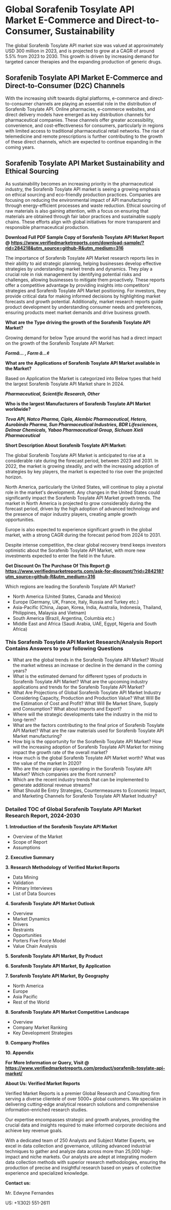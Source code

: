 <h1>Global Sorafenib Tosylate API Market E-Commerce and Direct-to-Consumer, Sustainability</h1><p class=""><p>The global Sorafenib Tosylate API market size was valued at approximately USD 300 million in 2023, and is projected to grow at a CAGR of around 5.5% from 2023 to 2030. This growth is driven by increasing demand for targeted cancer therapies and the expanding production of generic drugs.</p><h2>Sorafenib Tosylate API Market E-Commerce and Direct-to-Consumer (D2C) Channels</h2><p>With the increasing shift towards digital platforms, e-commerce and direct-to-consumer channels are playing an essential role in the distribution of Sorafenib Tosylate API. Online pharmacies, e-commerce websites, and direct delivery models have emerged as key distribution channels for pharmaceutical companies. These channels offer greater accessibility, convenience, and cost-effectiveness for consumers, particularly in regions with limited access to traditional pharmaceutical retail networks. The rise of telemedicine and remote prescriptions is further contributing to the growth of these direct channels, which are expected to continue expanding in the coming years.</p><h2>Sorafenib Tosylate API Market Sustainability and Ethical Sourcing</h2><p>As sustainability becomes an increasing priority in the pharmaceutical industry, the Sorafenib Tosylate API market is seeing a growing emphasis on ethical sourcing and eco-friendly production practices. Companies are focusing on reducing the environmental impact of API manufacturing through energy-efficient processes and waste reduction. Ethical sourcing of raw materials is also gaining attention, with a focus on ensuring that materials are obtained through fair labor practices and sustainable supply chains. These efforts align with global initiatives for more transparent and responsible pharmaceutical production.</p></p><p class=""><strong>Download Full PDF Sample Copy of Sorafenib Tosylate API Market Report @ <a href="https://www.verifiedmarketreports.com/download-sample/?rid=284218&utm_source=github-R&utm_medium=316" target="_blank">https://www.verifiedmarketreports.com/download-sample/?rid=284218&utm_source=github-R&utm_medium=316</a></strong></p><p>The importance of&nbsp;Sorafenib Tosylate API Market research reports lies in their ability to aid strategic planning, helping businesses develop effective strategies by understanding market trends and dynamics. They play a crucial role in risk management by identifying potential risks and challenges, allowing businesses to mitigate them proactively. These reports offer a competitive advantage by providing insights into competitors' strategies and Sorafenib Tosylate API Market positioning. For investors, they provide critical data for making informed decisions by highlighting market forecasts and growth potential. Additionally, market research reports guide product development by understanding consumer needs and preferences, ensuring products meet market demands and drive business growth.</p><p><strong>What are the&nbsp;Type driving the growth of the Sorafenib Tosylate API Market?</strong></p><p id="" class="">Growing demand for below Type around the world has had a direct impact on the growth of the Sorafenib Tosylate API Market:</p><p class=""><em><strong>Formâ… , Form â…¢</strong></em></p><p class=""><strong>What are the&nbsp;Applications&nbsp;of Sorafenib Tosylate API Market available in the Market?</strong></p><p id="" class="">Based on Application the Market is categorized into Below types that held the largest Sorafenib Tosylate API Market share In 2024.</p><p class=""><em><strong>Pharmaceutical, Scientific Research, Other</strong></em></p><p class=""><strong>Who is the largest Manufacturers of Sorafenib Tosylate API Market worldwide?</strong></p><p><em><strong>Teva API, Natco Pharma, Cipla, Alembic Pharmaceutical, Hetero, Aurobindo Pharma, Sun Pharmaceutical Industries, BDR Lifesciences, Delmar Chemicals, Yabao Pharmaceutical Group, Sichuan Xieli Pharmaceutical</strong></em></p><p id="" class=""><strong>Short Description About Sorafenib Tosylate API Market:</strong></p><p>The global Sorafenib Tosylate API Market is anticipated to rise at a considerable rate during the forecast period, between 2023 and 2031. In 2022, the market is growing steadily, and with the increasing adoption of strategies by key players, the market is expected to rise over the projected horizon.</p><p>North America, particularly the United States, will continue to play a pivotal role in the market's development. Any changes in the United States could significantly impact the Sorafenib Tosylate API Market growth trends. The market in North America is projected to grow considerably during the forecast period, driven by the high adoption of advanced technology and the presence of major industry players, creating ample growth opportunities.</p><p>Europe is also expected to experience significant growth in the global market, with a strong CAGR during the forecast period from 2024 to 2031.</p><p>Despite intense competition, the clear global recovery trend keeps investors optimistic about the Sorafenib Tosylate API Market, with more new investments expected to enter the field in the future.</p><p id="" class=""><strong>Get Discount On The Purchase Of This Report @ <a href="https://www.verifiedmarketreports.com/ask-for-discount/?rid=284218?utm_source=github-R&utm_medium=316" target="_blank">https://www.verifiedmarketreports.com/ask-for-discount/?rid=284218?utm_source=github-R&utm_medium=316</a></strong></p><p class="">Which regions are leading the Sorafenib Tosylate API Market?</p><ul><li>North America (United States, Canada and Mexico)</li><li>Europe (Germany, UK, France, Italy, Russia and Turkey etc.)</li><li>Asia-Pacific (China, Japan, Korea, India, Australia, Indonesia, Thailand, Philippines, Malaysia and Vietnam)</li><li>South America (Brazil, Argentina, Columbia etc.)</li><li>Middle East and Africa (Saudi Arabia, UAE, Egypt, Nigeria and South Africa)</li></ul><h3 id="" class="">This Sorafenib Tosylate API Market Research/Analysis Report Contains Answers to your following Questions</h3><ul><li>What are the global trends in the Sorafenib Tosylate API Market? Would the market witness an increase or decline in the demand in the coming years?</li><li>What is the estimated demand for different types of products in Sorafenib Tosylate API Market? What are the upcoming industry applications and trends for the Sorafenib Tosylate API Market?</li><li>What Are Projections of Global Sorafenib Tosylate API Market Industry Considering Capacity, Production and Production Value? What Will Be the Estimation of Cost and Profit? What Will Be Market Share, Supply and Consumption? What about imports and Export?</li><li>Where will the strategic developments take the industry in the mid to long-term?</li><li>What are the factors contributing to the final price of Sorafenib Tosylate API Market? What are the raw materials used for Sorafenib Tosylate API Market manufacturing?</li><li>How big is the opportunity for the Sorafenib Tosylate API Market? How will the increasing adoption of Sorafenib Tosylate API Market for mining impact the growth rate of the overall market?</li><li>How much is the global Sorafenib Tosylate API Market worth? What was the value of the market In 2020?</li><li>Who are the major players operating in the Sorafenib Tosylate API Market? Which companies are the front runners?</li><li>Which are the recent industry trends that can be implemented to generate additional revenue streams?</li><li>What Should Be Entry Strategies, Countermeasures to Economic Impact, and Marketing Channels for Sorafenib Tosylate API Market Industry?</li></ul><h3 id="" class="">Detailed TOC of Global Sorafenib Tosylate API Market Research Report, 2024-2030</h3><p id="" class=""><strong>1. Introduction of the Sorafenib Tosylate API Market</strong></p><ul><li>Overview of the Market</li><li>Scope of Report</li><li>Assumptions</li></ul><p id="" class=""><strong>2. Executive Summary</strong></p><p id="" class=""><strong>3. Research Methodology of Verified Market Reports</strong></p><ul><li>Data Mining</li><li>Validation</li><li>Primary Interviews</li><li>List of Data Sources</li></ul><p id="" class=""><strong>4. Sorafenib Tosylate API Market Outlook</strong></p><ul><li>Overview</li><li>Market Dynamics</li><li>Drivers</li><li>Restraints</li><li>Opportunities</li><li>Porters Five Force Model</li><li>Value Chain Analysis</li></ul><p id="" class=""><strong>5. Sorafenib Tosylate API Market, By Product</strong></p><p id="" class=""><strong>6. Sorafenib Tosylate API Market, By Application</strong></p><p id="" class=""><strong>7. Sorafenib Tosylate API Market, By Geography</strong></p><ul><li>North America</li><li>Europe</li><li>Asia Pacific</li><li>Rest of the World</li></ul><p id="" class=""><strong>8. Sorafenib Tosylate API Market Competitive Landscape</strong></p><ul><li>Overview</li><li>Company Market Ranking</li><li>Key Development Strategies</li></ul><p id="" class=""><strong>9. Company Profiles</strong></p><p id="" class=""><strong>10. Appendix</strong></p><p id="" class=""><strong>For More Information or Query, Visit @ <a href="https://www.verifiedmarketreports.com/product/sorafenib-tosylate-api-market/" target="_blank">https://www.verifiedmarketreports.com/product/sorafenib-tosylate-api-market/</a></strong></p><p id="" class=""><strong>About Us: Verified Market Reports</strong></p><p id="" class="">Verified Market Reports is a premier Global Research and Consulting firm serving a diverse clientele of over 5000+ global customers. We specialize in delivering cutting-edge analytical research solutions and comprehensive information-enriched research studies.</p><p id="" class="">Our expertise encompasses strategic and growth analyses, providing the crucial data and insights required to make informed corporate decisions and achieve key revenue goals.</p><p id="" class="">With a dedicated team of 250 Analysts and Subject Matter Experts, we excel in data collection and governance, utilizing advanced industrial techniques to gather and analyze data across more than 25,000 high-impact and niche markets. Our analysts are adept at integrating modern data collection methods with superior research methodologies, ensuring the production of precise and insightful research based on years of collective experience and specialized knowledge.</p><p id="" class=""><strong>Contact us:</strong></p><p id="" class="">Mr. Edwyne Fernandes</p><p id="" class="">US: +1(302) 551-2611</p>